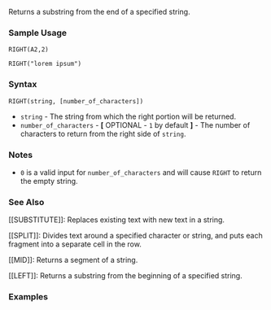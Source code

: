 Returns a substring from the end of a specified string.

### Sample Usage

`RIGHT(A2,2)`

`RIGHT("lorem ipsum")`

### Syntax

`RIGHT(string, [number_of_characters])`

* `string` - The string from which the right portion will be returned.
* `number_of_characters` - **[** OPTIONAL - `1` by default **]** - The number of characters to return from the right side of `string`.

### Notes

* `0` is a valid input for `number_of_characters` and will cause `RIGHT` to return the empty string.

### See Also

[[SUBSTITUTE]]: Replaces existing text with new text in a string.

[[SPLIT]]: Divides text around a specified character or string, and puts each fragment into a separate cell in the row.

[[MID]]: Returns a segment of a string.

[[LEFT]]: Returns a substring from the beginning of a specified string.

### Examples